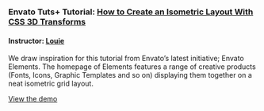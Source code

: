 ### Envato Tuts+ Tutorial: [How to Create an Isometric Layout With CSS 3D Transforms](http://webdesign.tutsplus.com/tutorials/create-an-isometric-layout-with-3d-transforms--cms-27134)
#### Instructor: [Louie](https://tutsplus.com/authors/lourfield)

We draw inspiration for this tutorial from Envato’s latest initiative; Envato Elements. The homepage of Elements features a range of creative products (Fonts, Icons, Graphic Templates and so on) displaying them together on a neat isometric grid layout.

[View the demo](http://tutsplus.github.io/how-to-create-an-isometric-layout-with-css-3d-transforms)
